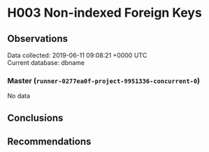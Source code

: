 # H003 Non-indexed Foreign Keys #

## Observations ##
Data collected: 2019-06-11 09:08:21 +0000 UTC  
Current database: dbname  

### Master (`runner-0277ea0f-project-9951336-concurrent-0`) ###


No data


## Conclusions ##


## Recommendations ##


